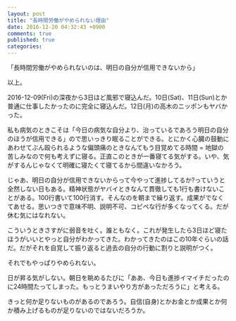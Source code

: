 ```yaml
---
layout: post
title: "長時間労働がやめられない理由"
date: 2016-12-20 04:32:43 +0900
comments: true
published: true
categories: 
---
```


「長時間労働がやめられないのは、明日の自分が信用できないから」

以上。

2016-12-09(Fri)の深夜から3日ほど風邪で寝込んだ。10日(Sat)、11日(Sun)とか普通に仕事したかったのに完全に寝込んだ。12日(月)の高木のニッポンもヤバかった。

私も病気のときこそは「今日の病気な自分より、治っているであろう明日の自分のほうが信用できる」ので思いっきり眠ることができる。とにかく心臓の鼓動にあわせてぶん殴られるような偏頭痛のときなんてもう目覚めてる時間 = 地獄の苦しみなので何も考えずに寝る。正直このときが一番寝てる気がする。いや、気がするんじゃなくて明確に寝たくて寝てるから間違いなかろう。

じゃあ、明日の自分が信用できないからって今やって進捗してるか?っていうと全然しない日もある。精神状態がヤバイときなんて貫徹しても1行も書けないことがある。100行書いて100行消す。そんなのを朝まで繰り返す。成果がでなくてあせる。思いつきで意味不明、説明不可、コピペな行が多くなってくる。だが休む気にはなれない。

こういうときさすがに弱音を吐く。誰ともなく。これが発生したら3日ほど寝たほうがいいとやっと自分がわかってきた。わかってきたのはこの10年ぐらいの話だ。だがそれを自覚して振り返ると過去の自分の行動に割りと説明がつく。

それでもやっぱりやめられない。

日が昇る気がしない。朝日を眺めるたびに「ああ、今日も進捗イマイチだったのに24時間たってしまった。もっとうまいやり方があっただろうに」と考える。

きっと何か足りないものがあるのであろう。自信(自身)とかお金とか成果とか何か積み上げるものが足りないのではないだろうか。

